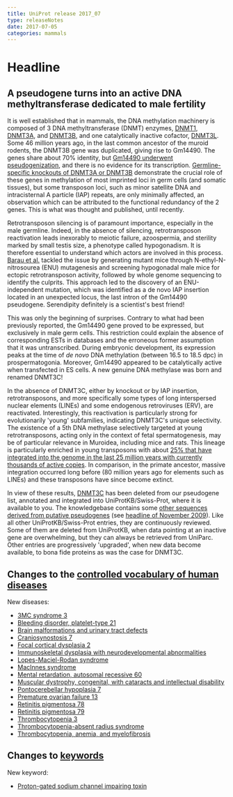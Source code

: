 ```yaml
---
title: UniProt release 2017_07
type: releaseNotes
date: 2017-07-05
categories: mammals
---
```


# Headline

## A pseudogene turns into an active DNA methyltransferase dedicated to male fertility

It is well established that in mammals, the DNA methylation machinery is composed of 3 DNA methyltransferase (DNMT) enzymes, [DNMT1](https://www.uniprot.org/uniprotkb?query=gene:dnmt1+AND+taxonomy_id:337687+AND+reviewed:true), [DNMT3A](https://www.uniprot.org/uniprotkb?query=gene:dnmt3a+AND+taxonomy_id:337687+AND+reviewed:true), and [DNMT3B](https://www.uniprot.org/uniprotkb?query=gene:dnmt3b+AND+taxonomy_id:337687+AND+reviewed:true), and one catalytically inactive cofactor, [DNMT3L](https://www.uniprot.org/uniprotkb?query=gene:dnmt3l+AND+taxonomy_id:337687+AND+reviewed:true). Some 46 million years ago, in the last common ancestor of the muroid rodents, the DNMT3B gene was duplicated, giving rise to Gm14490. The genes share about 70% identity, but [Gm14490 underwent pseudogenization](https://www.ncbi.nlm.nih.gov/pubmed/15203217), and there is no evidence for its transcription. [Germline-specific knockouts of DNMT3A or DNMT3B](https://www.ncbi.nlm.nih.gov/pubmed/15215868,17616512) demonstrate the crucial role of these genes in methylation of most imprinted loci in germ cells (and somatic tissues), but some transposon loci, such as minor satellite DNA and intracisternal A particle (IAP) repeats, are only minimally affected, an observation which can be attributed to the functional redundancy of the 2 genes. This is what was thought and published, until recently.

Retrotransposon silencing is of paramount importance, especially in the male germline. Indeed, in the absence of silencing, retrotransposon reactivation leads inexorably to meiotic failure, azoospermia, and sterility marked by small testis size, a phenotype called hypogonadism. It is therefore essential to understand which actors are involved in this process. [Barau et al.](https://www.ncbi.nlm.nih.gov/pubmed/27856912) tackled the issue by generating mutant mice through N-ethyl-N-nitrosourea (ENU) mutagenesis and screening hypogonadal male mice for ectopic retrotransposon activity, followed by whole genome sequencing to identify the culprits. This approach led to the discovery of an ENU-independent mutation, which was identified as a de novo IAP insertion located in an unexpected locus, the last intron of the Gm14490 pseudogene. Serendipity definitely is a scientist's best friend!

This was only the beginning of surprises. Contrary to what had been previously reported, the Gm14490 gene proved to be expressed, but exclusively in male germ cells. This restriction could explain the absence of corresponding ESTs in databases and the erroneous former assumption that it was untranscribed. During embryonic development, its expression peaks at the time of _de novo_ DNA methylation (between 16.5 to 18.5 dpc) in prospermatogonia. Moreover, Gm14490 appeared to be catalytically active when transfected in ES cells. A new genuine DNA methylase was born and renamed DNMT3C!

In the absence of DNMT3C, either by knockout or by IAP insertion, retrotransposons, and more specifically some types of long interspersed nuclear elements (LINEs) and some endogenous retroviruses (ERV), are reactivated. Interestingly, this reactivation is particularly strong for evolutionarily 'young' subfamilies, indicating DNMT3C's unique selectivity. The existence of a 5th DNA methylase selectively targeted at young retrotransposons, acting only in the context of fetal spermatogenesis, may be of particular relevance in Muroidea, including mice and rats. This lineage is particularly enriched in young transposons with about [25% that have integrated into the genome in the last 25 million years with currently thousands of active copies](https://www.ncbi.nlm.nih.gov/pubmed/12466850). In comparison, in the primate ancestor, massive integration occurred long before (80 million years ago for elements such as LINEs) and these transposons have since become extinct.

In view of these results, [DNMT3C](https://www.uniprot.org/uniprotkb?query=gene:dnmt3c+AND+reviewed:true) has been deleted from our pseudogene list, annotated and integrated into UniProtKB/Swiss-Prot, where it is available to you. The knowledgebase contains some [other sequences derived from putative pseudogenes](https://www.uniprot.org/uniprotkb?query=existence:uncertain+AND+pseudogene) (see [headline of November 2009](https://www.uniprot.org/release-notes/2009-11-24-release)). Like all other UniProtKB/Swiss-Prot entries, they are continuously reviewed. Some of them are deleted from UniProtKB, when data pointing at an inactive gene are overwhelming, but they can always be retrieved from UniParc. Other entries are progressively 'upgraded', when new data become available, to bona fide proteins as was the case for DNMT3C.

## Changes to the [controlled vocabulary of human diseases](https://ftp.uniprot.org/pub/databases/uniprot/current_release/knowledgebase/complete/docs/humdisease)

New diseases:

- [3MC syndrome 3](https://www.uniprot.org/diseases/DI-04982)
- [Bleeding disorder, platelet-type 21](https://www.uniprot.org/diseases/DI-04984)
- [Brain malformations and urinary tract defects](https://www.uniprot.org/diseases/DI-04979)
- [Craniosynostosis 7](https://www.uniprot.org/diseases/DI-04994)
- [Focal cortical dysplasia 2](https://www.uniprot.org/diseases/DI-04980)
- [Immunoskeletal dysplasia with neurodevelopmental abnormalities](https://www.uniprot.org/diseases/DI-04990)
- [Lopes-Maciel-Rodan syndrome](https://www.uniprot.org/diseases/DI-04988)
- [MacInnes syndrome](https://www.uniprot.org/diseases/DI-04991)
- [Mental retardation, autosomal recessive 60](https://www.uniprot.org/diseases/DI-04989)
- [Muscular dystrophy, congenital, with cataracts and intellectual disability](https://www.uniprot.org/diseases/DI-04992)
- [Pontocerebellar hypoplasia 7](https://www.uniprot.org/diseases/DI-04978)
- [Premature ovarian failure 13](https://www.uniprot.org/diseases/DI-04986)
- [Retinitis pigmentosa 78](https://www.uniprot.org/diseases/DI-04985)
- [Retinitis pigmentosa 79](https://www.uniprot.org/diseases/DI-04983)
- [Thrombocytopenia 3](https://www.uniprot.org/diseases/DI-04981)
- [Thrombocytopenia-absent radius syndrome](https://www.uniprot.org/diseases/DI-04993)
- [Thrombocytopenia, anemia, and myelofibrosis](https://www.uniprot.org/diseases/DI-04987)

## Changes to [keywords](https://ftp.uniprot.org/pub/databases/uniprot/current_release/knowledgebase/complete/docs/keywlist)

New keyword:

- [Proton-gated sodium channel impairing toxin](https://www.uniprot.org/keywords/KW-1275)
